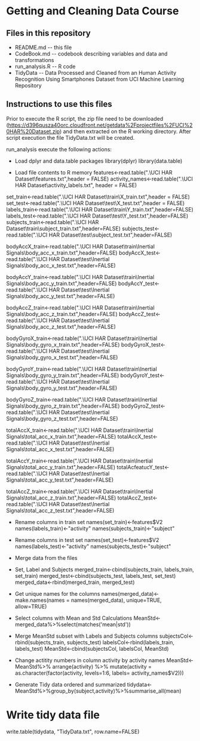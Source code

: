 # Getting and Cleaning Data Course
## Files in this repository

* README.md -- this file
* CodeBook.md -- codebook describing variables and data and transformations
* run_analysis.R -- R code
* TidyData -- Data Processed and Cleaned from an Human Activity Recognition Using Smartphones Dataset from UCI Machine Learning Repository

## Instructions to use this files
Prior to execute the R script, the zip file need to be downloaded (https://d396qusza40orc.cloudfront.net/getdata%2Fprojectfiles%2FUCI%20HAR%20Dataset.zip) and then extracted on the R working directory. After script execution the file TidyData.txt will be created.

run_analysis execute the following actions:

* Load dplyr and data.table packages
library(dplyr)
library(data.table)

* Load file contents to R memory
features<-read.table(".\\UCI HAR Dataset\\features.txt",header = FALSE)
activity_names<-read.table(".\\UCI HAR Dataset\\activity_labels.txt", header = FALSE)

set_train<-read.table(".\\UCI HAR Dataset\\train\\X_train.txt",header = FALSE)
set_test<-read.table(".\\UCI HAR Dataset\\test\\X_test.txt",header = FALSE)
labels_train<-read.table(".\\UCI HAR Dataset\\train\\Y_train.txt",header=FALSE)
labels_test<-read.table(".\\UCI HAR Dataset\\test\\Y_test.txt",header=FALSE)
subjects_train<-read.table(".\\UCI HAR Dataset\\train\\subject_train.txt",header=FALSE)
subjects_test<-read.table(".\\UCI HAR Dataset\\test\\subject_test.txt",header=FALSE)

bodyAccX_train<-read.table(".\\UCI HAR Dataset\\train\\Inertial Signals\\body_acc_x_train.txt",header=FALSE)
bodyAccX_test<-read.table(".\\UCI HAR Dataset\\test\\Inertial Signals\\body_acc_x_test.txt",header=FALSE)

bodyAccY_train<-read.table(".\\UCI HAR Dataset\\train\\Inertial Signals\\body_acc_y_train.txt",header=FALSE)
bodyAccY_test<-read.table(".\\UCI HAR Dataset\\test\\Inertial Signals\\body_acc_y_test.txt",header=FALSE)

bodyAccZ_train<-read.table(".\\UCI HAR Dataset\\train\\Inertial Signals\\body_acc_z_train.txt",header=FALSE)
bodyAccZ_test<-read.table(".\\UCI HAR Dataset\\test\\Inertial Signals\\body_acc_z_test.txt",header=FALSE)

bodyGyroX_train<-read.table(".\\UCI HAR Dataset\\train\\Inertial Signals\\body_gyro_x_train.txt",header=FALSE)
bodyGyroX_test<-read.table(".\\UCI HAR Dataset\\test\\Inertial Signals\\body_gyro_x_test.txt",header=FALSE)

bodyGyroY_train<-read.table(".\\UCI HAR Dataset\\train\\Inertial Signals\\body_gyro_y_train.txt",header=FALSE)
bodyGyroY_test<-read.table(".\\UCI HAR Dataset\\test\\Inertial Signals\\body_gyro_y_test.txt",header=FALSE)

bodyGyroZ_train<-read.table(".\\UCI HAR Dataset\\train\\Inertial Signals\\body_gyro_z_train.txt",header=FALSE)
bodyGyroZ_test<-read.table(".\\UCI HAR Dataset\\test\\Inertial Signals\\body_gyro_z_test.txt",header=FALSE)

totalAccX_train<-read.table(".\\UCI HAR Dataset\\train\\Inertial Signals\\total_acc_x_train.txt",header=FALSE)
totalAccX_test<-read.table(".\\UCI HAR Dataset\\test\\Inertial Signals\\total_acc_x_test.txt",header=FALSE)

totalAccY_train<-read.table(".\\UCI HAR Dataset\\train\\Inertial Signals\\total_acc_y_train.txt",header=FALSE)
totalAcfeatucY_test<-read.table(".\\UCI HAR Dataset\\test\\Inertial Signals\\total_acc_y_test.txt",header=FALSE)

totalAccZ_train<-read.table(".\\UCI HAR Dataset\\train\\Inertial Signals\\total_acc_z_train.txt",header=FALSE)
totalAccZ_test<-read.table(".\\UCI HAR Dataset\\test\\Inertial Signals\\total_acc_z_test.txt",header=FALSE)

* Rename columns in train set
names(set_train)<-features$V2
names(labels_train)<-"activity"
names(subjects_train)<-"subject"

* Rename columns in test set
names(set_test)<-features$V2
names(labels_test)<-"activity"
names(subjects_test)<-"subject"

* Merge data from the files
* Set, Label and Subjects
merged_train<-cbind(subjects_train, labels_train, set_train)
merged_test<-cbind(subjects_test, labels_test, set_test)
merged_data<-rbind(merged_train, merged_test)

* Get unique names for the columns
names(merged_data)<-make.names(names = names(merged_data), unique=TRUE, allow=TRUE)

* Select columns with Mean and Std Calculations
MeanStd<-merged_data%>%select(matches('mean|std'))

* Merge MeanStd subset with Labels and Subjects columns
subjectsCol<-rbind(subjects_train, subjects_test)
labelsCol<-rbind(labels_train, labels_test)
MeanStd<-cbind(subjectsCol, labelsCol, MeanStd)

* Change actitity numbers in column activity by activity names
MeanStd<-MeanStd%>%  arrange(activity) %>%  mutate(activity = as.character(factor(activity, levels=1:6, labels= activity_names$V2)))

* Generate Tidy data ordered and summarized
tidydata<-MeanStd%>%group_by(subject,activity)%>%summarise_all(mean)

# Write tidy data file
write.table(tidydata, "TidyData.txt", row.name=FALSE)


